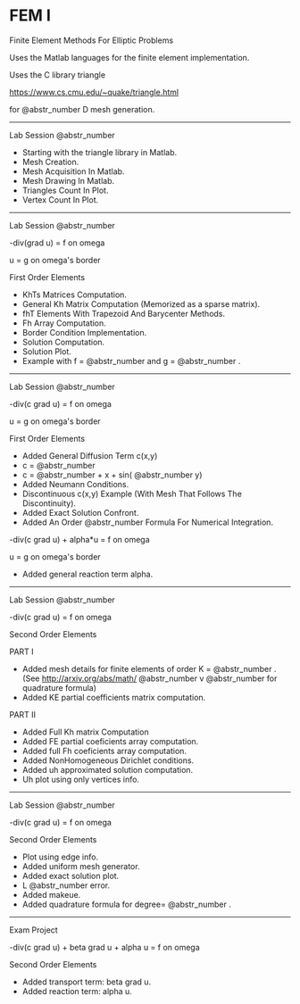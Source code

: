 # FEM I

Finite Element Methods For Elliptic Problems 

Uses the Matlab languages for the finite element implementation.

Uses the C library triangle

https://www.cs.cmu.edu/~quake/triangle.html

for @abstr_number D mesh generation.

* * *

Lab Session @abstr_number 

  * Starting with the triangle library in Matlab.
  * Mesh Creation.
  * Mesh Acquisition In Matlab.
  * Mesh Drawing In Matlab.
  * Triangles Count In Plot.
  * Vertex Count In Plot.



* * *

Lab Session @abstr_number 

-div(grad u) = f on omega

u = g on omega's border

First Order Elements

  * KhTs Matrices Computation.
  * General Kh Matrix Computation (Memorized as a sparse matrix).
  * fhT Elements With Trapezoid And Barycenter Methods.
  * Fh Array Computation.
  * Border Condition Implementation.
  * Solution Computation.
  * Solution Plot.
  * Example with f = @abstr_number and g = @abstr_number .



* * *

Lab Session @abstr_number 

-div(c grad u) = f on omega

u = g on omega's border

First Order Elements

  * Added General Diffusion Term c(x,y)
  * c = @abstr_number 
  * c = @abstr_number + x + sin( @abstr_number y)
  * Added Neumann Conditions.
  * Discontinuous c(x,y) Example (With Mesh That Follows The Discontinuity).
  * Added Exact Solution Confront.
  * Added An Order @abstr_number Formula For Numerical Integration.



-div(c grad u) + alpha*u = f on omega

u = g on omega's border

  * Added general reaction term alpha.



* * *

Lab Session @abstr_number 

-div(c grad u) = f on omega

Second Order Elements

PART I

  * Added mesh details for finite elements of order K = @abstr_number . (See http://arxiv.org/abs/math/ @abstr_number v @abstr_number for quadrature formula)
  * Added KE partial coefficients matrix computation.



PART II

  * Added Full Kh matrix Computation
  * Added FE partial coeficients array computation.
  * Added full Fh coeficients array computation.
  * Added NonHomogeneous Dirichlet conditions.
  * Added uh approximated solution computation.
  * Uh plot using only vertices info.



* * *

Lab Session @abstr_number 

-div(c grad u) = f on omega

Second Order Elements

  * Plot using edge info.
  * Added uniform mesh generator.
  * Added exact solution plot.
  * L @abstr_number error.
  * Added makeue.
  * Added quadrature formula for degree= @abstr_number .



* * *

Exam Project

-div(c grad u) + beta grad u + alpha u = f on omega

Second Order Elements

  * Added transport term: beta grad u.
  * Added reaction term: alpha u.


